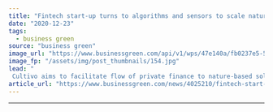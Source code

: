 ```yaml
---
title: "Fintech start-up turns to algorithms and sensors to scale nature-based solutions investment"
date: "2020-12-23"
tags: 
  - business green
source: "business green"
image_url: "https://www.businessgreen.com/api/v1/wps/47e140a/fb0237e5-5b64-4e53-b887-392f86350715/8/4-185x114.jpg"
image_fp: "/assets/img/post_thumbnails/154.jpg"
lead: "
 Cultivo aims to facilitate flow of private finance to nature-based solutions, by using cutting-edge technologies to identify projects with potential for strong natural capital returns  ..."
article_url: "https://www.businessgreen.com/news/4025210/fintech-start-algorithms-sensors-scale-nature-solutions-investment"
---
```


---
